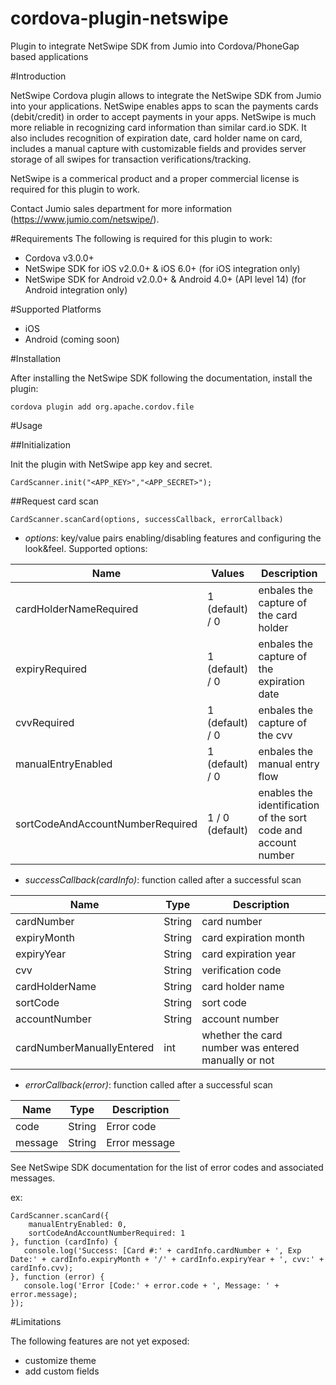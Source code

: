 cordova-plugin-netswipe
=======================

Plugin to integrate NetSwipe SDK from Jumio into Cordova/PhoneGap based applications

#Introduction

NetSwipe Cordova plugin allows to integrate the NetSwipe SDK from Jumio into your applications.
NetSwipe enables apps to scan the payments cards (debit/credit) in order to accept payments in your apps. NetSwipe is much more reliable in recognizing card information than similar card.io SDK. It also includes recognition of expiration date, card holder name on card, includes a manual capture with customizable fields and provides server storage of all swipes for transaction verifications/tracking.

NetSwipe is a commerical product and a proper commercial license is required for this plugin to work. 

Contact Jumio sales department for more information (<https://www.jumio.com/netswipe/>).


#Requirements 
The following is required for this plugin to work:

* Cordova v3.0.0+
* NetSwipe SDK for iOS v2.0.0+ & iOS 6.0+ (for iOS integration only) 
* NetSwipe SDK for Android v2.0.0+ & Android 4.0+ (API level 14) (for Android integration only)

#Supported Platforms

* iOS
* Android (coming soon)

#Installation 

After installing the NetSwipe SDK following the documentation, install the plugin:

	cordova plugin add org.apache.cordov.file


#Usage

##Initialization

Init the plugin with NetSwipe app key and secret.

	CardScanner.init("<APP_KEY>","<APP_SECRET>");


##Request card scan


	CardScanner.scanCard(options, successCallback, errorCallback)

* _options_: key/value pairs enabling/disabling features and configuring the look&feel. Supported options:

Name | Values | Description
---- | ------ | -----------
cardHolderNameRequired | 1 (default) / 0 | enbales the capture of the card holder
expiryRequired | 1 (default) / 0 | enbales the capture of the expiration date
cvvRequired | 1 (default) / 0 | enbales the capture of the cvv
manualEntryEnabled | 1 (default) / 0 | enbales the manual entry flow
sortCodeAndAccountNumberRequired | 1 / 0 (default) | enables the identification of the sort code and account number

* _successCallback(cardInfo)_: function called after a successful scan

Name | Type | Description
---- | ------ | -----------
cardNumber | String | card number
expiryMonth | String | card expiration month
expiryYear | String | card expiration year
cvv | String | verification code
cardHolderName | String | card holder name
sortCode | String | sort code
accountNumber | String | account number
cardNumberManuallyEntered | int | whether the card number was entered manually or not

* _errorCallback(error)_: function called after a successful scan

Name | Type | Description
---- | ------ | -----------
code | String | Error code
message | String | Error message

See NetSwipe SDK documentation for the list of error codes and associated messages.  
	
ex:
	
	CardScanner.scanCard({
		manualEntryEnabled: 0,
		sortCodeAndAccountNumberRequired: 1
	}, function (cardInfo) {
       console.log('Success: [Card #:' + cardInfo.cardNumber + ', Exp Date:' + cardInfo.expiryMonth + '/' + cardInfo.expiryYear + ', cvv:' + cardInfo.cvv);               
    }, function (error) {
       console.log('Error [Code:' + error.code + ', Message: ' + error.message);
    });
    
#Limitations

The following features are not yet exposed:

* customize theme
* add custom fields
 
